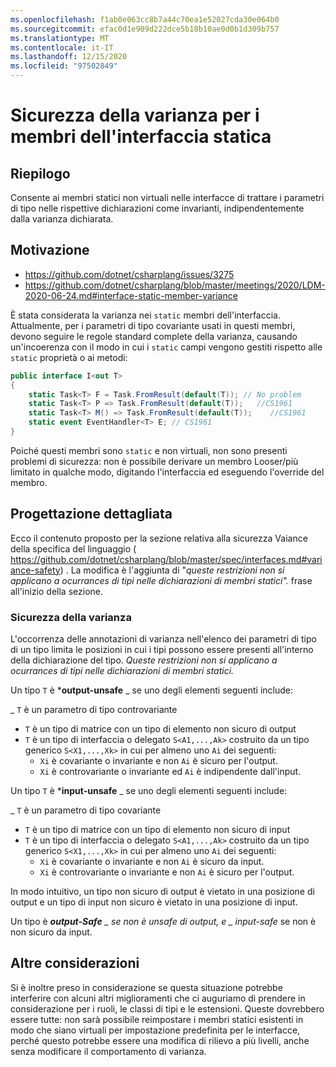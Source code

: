 ```yaml
---
ms.openlocfilehash: f1ab0e063cc8b7a44c70ea1e52027cda30e064b0
ms.sourcegitcommit: efac0d1e909d222dce5b18b10ae0d0b1d309b757
ms.translationtype: MT
ms.contentlocale: it-IT
ms.lasthandoff: 12/15/2020
ms.locfileid: "97502849"
---
```

# <a name="variance-safety-for-static-interface-members"></a>Sicurezza della varianza per i membri dell'interfaccia statica

## <a name="summary"></a>Riepilogo

Consente ai membri statici non virtuali nelle interfacce di trattare i parametri di tipo nelle rispettive dichiarazioni come invarianti, indipendentemente dalla varianza dichiarata.

## <a name="motivation"></a>Motivazione


- https://github.com/dotnet/csharplang/issues/3275
- https://github.com/dotnet/csharplang/blob/master/meetings/2020/LDM-2020-06-24.md#interface-static-member-variance

È stata considerata la varianza nei `static` membri dell'interfaccia. Attualmente, per i parametri di tipo covariante usati in questi membri, devono seguire le regole standard complete della varianza, causando un'incoerenza con il modo in cui i `static` campi vengono gestiti rispetto alle `static` proprietà o ai metodi:

```cs
public interface I<out T>
{
    static Task<T> F = Task.FromResult(default(T)); // No problem
    static Task<T> P => Task.FromResult(default(T));   //CS1961
    static Task<T> M() => Task.FromResult(default(T));    //CS1961
    static event EventHandler<T> E; // CS1961
}
```

Poiché questi membri sono `static` e non virtuali, non sono presenti problemi di sicurezza: non è possibile derivare un membro Looser/più limitato in qualche modo, digitando l'interfaccia ed eseguendo l'override del membro.

## <a name="detailed-design"></a>Progettazione dettagliata

Ecco il contenuto proposto per la sezione relativa alla sicurezza Vaiance della specifica del linguaggio ( https://github.com/dotnet/csharplang/blob/master/spec/interfaces.md#variance-safety) .
La modifica è l'aggiunta di "*queste restrizioni non si applicano a ocurrances di tipi nelle dichiarazioni di membri statici".* frase all'inizio della sezione. 

### <a name="variance-safety"></a>Sicurezza della varianza

L'occorrenza delle annotazioni di varianza nell'elenco dei parametri di tipo di un tipo limita le posizioni in cui i tipi possono essere presenti all'interno della dichiarazione del tipo.
*Queste restrizioni non si applicano a ocurrances di tipi nelle dichiarazioni di membri statici.*

Un tipo `T` è ***output-unsafe** _ se uno degli elementi seguenti include:

_  `T` è un parametro di tipo controvariante
*  `T` è un tipo di matrice con un tipo di elemento non sicuro di output
*  `T` è un tipo di interfaccia o delegato `S<A1,...,Ak>` costruito da un tipo generico `S<X1,...,Xk>` in cui per almeno uno `Ai` dei seguenti:
   * `Xi` è covariante o invariante e non `Ai` è sicuro per l'output.
   * `Xi` è controvariante o invariante ed `Ai` è indipendente dall'input.
   
Un tipo `T` è ***input-unsafe** _ se uno degli elementi seguenti include:

_  `T` è un parametro di tipo covariante
*  `T` è un tipo di matrice con un tipo di elemento non sicuro di input
*  `T` è un tipo di interfaccia o delegato `S<A1,...,Ak>` costruito da un tipo generico `S<X1,...,Xk>` in cui per almeno uno `Ai` dei seguenti:
   * `Xi` è covariante o invariante e non `Ai` è sicuro da input.
   * `Xi` è controvariante o invariante e non `Ai` è sicuro per l'output.

In modo intuitivo, un tipo non sicuro di output è vietato in una posizione di output e un tipo di input non sicuro è vietato in una posizione di input.

Un tipo è ***output-Safe** _ se non è unsafe di output, e _ *_input-safe_** se non è non sicuro da input.


## <a name="other-considerations"></a>Altre considerazioni

Si è inoltre preso in considerazione se questa situazione potrebbe interferire con alcuni altri miglioramenti che ci auguriamo di prendere in considerazione per i ruoli, le classi di tipi e le estensioni. Queste dovrebbero essere tutte: non sarà possibile reimpostare i membri statici esistenti in modo che siano virtuali per impostazione predefinita per le interfacce, perché questo potrebbe essere una modifica di rilievo a più livelli, anche senza modificare il comportamento di varianza.
